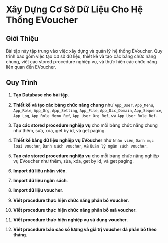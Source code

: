 # Xây Dựng Cơ Sở Dữ Liệu Cho Hệ Thống EVoucher

## Giới Thiệu

Bài tập này tập trung vào việc xây dựng và quản lý hệ thống EVoucher. Quy trình bao gồm việc tạo cơ sở dữ liệu, thiết kế và tạo các bảng chức năng chung, viết các stored procedure nghiệp vụ, và thực hiện các chức năng liên quan đến EVoucher.

## Quy Trình

1. **Tạo Database cho bài tập**.

2. **Thiết kế và tạo các bảng chức năng chung** như `App_User`, `App_Menu`, `App_Role`, `App_Org`, `App_Setting`, `App_File`, `App_Dic_Domain`, `App_Sequence`, `App_Log`, `App_Role_Menu_Ref`, `App_User_Org_Ref`, và `App_User_Role_Ref`.

3. **Tạo các stored procedure nghiệp vụ** cho mỗi bảng chức năng chung như thêm, sửa, xóa, get by id, và get paging.

4. **Thiết kế bảng dữ liệu nghiệp vụ EVoucher** như `Nhân viên`, `Danh mục loại voucher`, `Danh sách voucher`, và `Quản lý ngân sách voucher`.

5. **Tạo các stored procedure nghiệp vụ** cho mỗi bảng chức năng nghiệp vụ EVoucher như thêm, sửa, xóa, get by id, và get paging.

6. **Import dữ liệu nhân viên**.

7. **Import dữ liệu ngân sách**.

8. **Import dữ liệu voucher**.

9. **Viết procedure thực hiện chức năng phân bổ voucher**.

10. **Viết procedure thực hiện chức năng phân bổ mã voucher**.

11. **Viết procedure thực hiện nghiệp vụ sử dụng voucher**.

12. **Viết procedure báo cáo số lượng và giá trị voucher đã phân bổ theo tháng**.